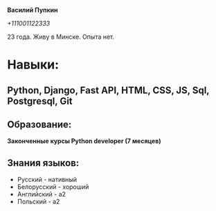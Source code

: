 __Василий Пупкин__

*+111001122333*

23 года. Живу в Минске. Опыта нет.

# Навыки:
## Python, Django, Fast API, HTML, CSS, JS, Sql, Postgresql, Git

## Образование:
__Законченные курсы Python developer (7 месяцев)__

## Знания языков:
* Русский - нативный
* Белорусский - хороший
* Английский - a2
* Польский - a2